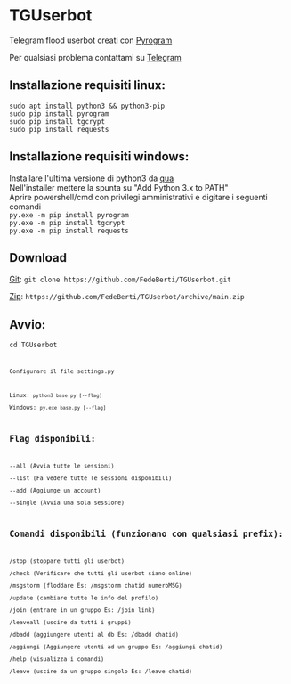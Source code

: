 # TGUserbot
<p>Telegram flood userbot creati con <a href="https://github.com/pyrogram">Pyrogram</a></p>
<p>Per qualsiasi problema contattami su <a href="https://t.me/TooUseless" rel="nofollow">Telegram</a></p>
<h2>Installazione requisiti linux:</h2>
<p><code>sudo apt install python3 && python3-pip</code><br>
<code>sudo pip install pyrogram</code><br>
<code>sudo pip install tgcrypt</code><br>
<code>sudo pip install requests</code><br></p>
<h2>Installazione requisiti windows:</h2>
<p>Installare l'ultima versione di python3 da <a href="https://www.python.org/downloads/" rel="nofollow">qua</a><br>
Nell'installer mettere la spunta su "Add Python 3.x to PATH"<br>
Aprire powershell/cmd con privilegi amministrativi e digitare i seguenti comandi<br>
<code>py.exe -m pip install pyrogram</code><br>
<code>py.exe -m pip install tgcrypt</code><br>
<code>py.exe -m pip install requests</code><br></p>
<h2>Download</h2>
<p><a href="https://github.com/FedeBerti/TGUserbot.git">Git</a>: <code>git clone https://github.com/FedeBerti/TGUserbot.git</code></p>
<p><a href="https://github.com/FedeBerti/TGUserbot/archive/main.zip">Zip</a>: <code>https://github.com/FedeBerti/TGUserbot/archive/main.zip</code></p>
<h2>Avvio:</h2>
<p><code>cd TGUserbot<code></p>
<p>Configurare il file settings.py</p>
<p>Linux: <code>python3 base.py [--flag]</code><br>
Windows: <code>py.exe base.py [--flag]</code></p>
<h2>Flag disponibili:</h2>
<p>--all (Avvia tutte le sessioni)<br>
--list (Fa vedere tutte le sessioni disponibili)<br>
--add (Aggiunge un account)<br>
--single (Avvia una sola sessione)<br></p>
<h2>Comandi disponibili (funzionano con qualsiasi prefix):</h2>
<p>/stop (stoppare tutti gli userbot)<br>
/check (Verificare che tutti gli userbot siano online)<br>
/msgstorm (floddare Es: /msgstorm chatid numeroMSG)<br>
/update (cambiare tutte le info del profilo)<br>
/join (entrare in un gruppo Es: /join link)<br>
/leaveall (uscire da tutti i gruppi)<br>
/dbadd (aggiungere utenti al db Es: /dbadd chatid)<br>
/aggiungi (Aggiungere utenti ad un gruppo Es: /aggiungi chatid)<br>
/help (visualizza i comandi)<br>
/leave (uscire da un gruppo singolo Es: /leave chatid)<br></p>
